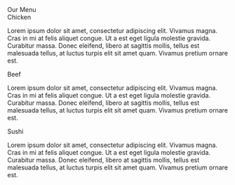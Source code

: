 <!DOCTYPE html>
<html>
<head>
    <meta charset="utf-8">
    <meta name="viewport" content="width=device-width, initial-scale=1">
    <link rel="stylesheet" type="text/css" href="stylesheet.css">
    <title>Assignment Solution for Module 2</title>
</head>

<body>

<div class="title-container">Our Menu</div>

<div class="row">
  <div class="col-lg-4 col-md-6 col-sm-12">
  <div class='menu'> 
  <div class='menu-title' id="chicken">Chicken</div>
  <p class='text'>Lorem ipsum dolor sit amet, consectetur adipiscing elit. Vivamus 
  magna. Cras 
  in mi at felis aliquet congue. Ut a est eget ligula molestie gravida. Curabitur 
  massa. Donec eleifend, libero at sagittis mollis, tellus est malesuada tellus, 
  at luctus turpis elit sit amet quam. Vivamus pretium ornare est.</p>
  </div>
  </div>


  <div class="col-lg-4 col-md-6 col-sm-12">
    <div class='menu'> 
     <div class='menu-title' id="beef">
     Beef
     </div>
     <p class='text'>Lorem ipsum dolor sit amet, consectetur adipiscing elit. Vivamus 
     magna. Cras 
     in mi at felis aliquet congue. Ut a est eget ligula molestie gravida. Curabitur 
     massa. Donec eleifend, libero at sagittis mollis, tellus est malesuada tellus, at luctus turpis elit sit amet quam. Vivamus pretium ornare est.
     </p>
    </div>
  </div>

  <div class="col-lg-4 col-md-12 col-sm-12">
    <div class='menu'>
      <div class='menu-title' id="sushi">Sushi</div>
      <p class='text'>Lorem ipsum dolor sit amet, consectetur adipiscing elit. 
      Vivamus magna. Cras 
      in mi at felis aliquet congue. Ut a est eget ligula molestie gravida. Curabitur 
      massa. Donec eleifend, libero at sagittis mollis, tellus est malesuada tellus, 
      at luctus turpis elit sit amet quam. Vivamus pretium ornare est.
      </p>
    </div>
  </div>



   
</div>


</body>
</html>
